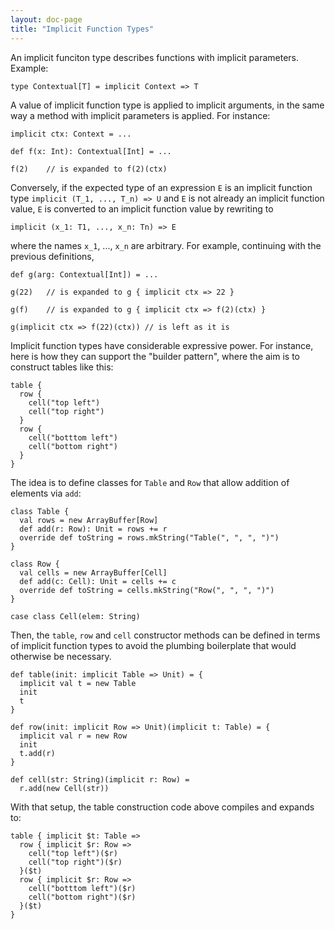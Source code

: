 ```yaml
---
layout: doc-page
title: "Implicit Function Types"
---
```


An implicit funciton type describes functions with implicit parameters. Example:

    type Contextual[T] = implicit Context => T

A value of implicit function type is applied to implicit arguments, in
the same way a method with implicit parameters is applied. For instance:

    implicit ctx: Context = ...

    def f(x: Int): Contextual[Int] = ...

    f(2)    // is expanded to f(2)(ctx)

Conversely, if the expected type of an expression `E` is an implicit
function type `implicit (T_1, ..., T_n) => U` and `E` is not already an
implicit function value, `E` is converted to an implicit function value
by rewriting to

    implicit (x_1: T1, ..., x_n: Tn) => E

where the names `x_1`, ..., `x_n` are arbitrary. For example, continuing
with the previous definitions,

    def g(arg: Contextual[Int]) = ...

    g(22)   // is expanded to g { implicit ctx => 22 }

    g(f)    // is expanded to g { implicit ctx => f(2)(ctx) }

    g(implicit ctx => f(22)(ctx)) // is left as it is

Implicit function types have considerable expressive power. For
instance, here is how they can support the "builder pattern", where
the aim is to construct tables like this:

    table {
      row {
        cell("top left")
        cell("top right")
      }
      row {
        cell("botttom left")
        cell("bottom right")
      }
    }

The idea is to define classes for `Table` and `Row` that allow
addition of elements via `add`:

    class Table {
      val rows = new ArrayBuffer[Row]
      def add(r: Row): Unit = rows += r
      override def toString = rows.mkString("Table(", ", ", ")")
    }

    class Row {
      val cells = new ArrayBuffer[Cell]
      def add(c: Cell): Unit = cells += c
      override def toString = cells.mkString("Row(", ", ", ")")
    }

    case class Cell(elem: String)

Then, the `table`, `row` and `cell` constructor methods can be defined
in terms of implicit function types to avoid the plumbing boilerplate
that would otherwise be necessary.

    def table(init: implicit Table => Unit) = {
      implicit val t = new Table
      init
      t
    }

    def row(init: implicit Row => Unit)(implicit t: Table) = {
      implicit val r = new Row
      init
      t.add(r)
    }

    def cell(str: String)(implicit r: Row) =
      r.add(new Cell(str))

With that setup, the table construction code above compiles and expands to:

    table { implicit $t: Table =>
      row { implicit $r: Row =>
        cell("top left")($r)
        cell("top right")($r)
      }($t)
      row { implicit $r: Row =>
        cell("botttom left")($r)
        cell("bottom right")($r)
      }($t)
    }
